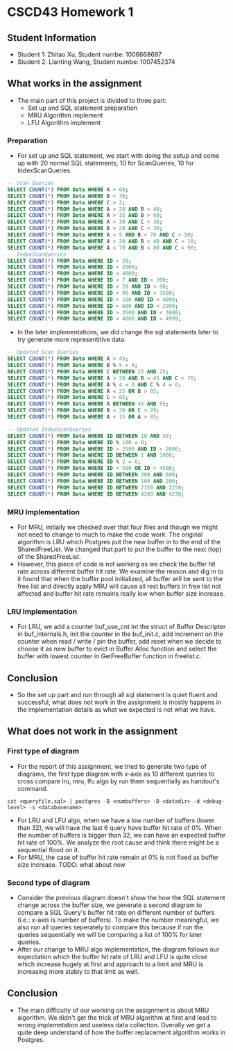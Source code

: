 # CSCD43 Homework 1

## Student Information
- Student 1: Zhitao Xu, Student numbe: 1006668697
- Student 2: Lianting Wang, Student numbe: 1007452374

## What works in the assignment
- The main part of this project is divided to three part:
    - Set up and SQL statement preparation
    - MRU Algorithm implement
    - LFU Algorithm implement

### Preparation
- For set up and SQL statement, we start with doing the setup and come up with 20 normal SQL statements, 10 for ScanQueries, 10 for IndexScanQueries. 
```sql
-- Scan Queries
SELECT COUNT(*) FROM Data WHERE A < 60;
SELECT COUNT(*) FROM Data WHERE B < 30;
SELECT COUNT(*) FROM Data WHERE C > 2;
SELECT COUNT(*) FROM Data WHERE A > 20 AND B < 40;
SELECT COUNT(*) FROM Data WHERE A > 35 AND B > 60;
SELECT COUNT(*) FROM Data WHERE A > 30 AND C < 30;
SELECT COUNT(*) FROM Data WHERE B > 20 AND C < 30;
SELECT COUNT(*) FROM Data WHERE A > 5 AND B < 70 AND C > 50;
SELECT COUNT(*) FROM Data WHERE A > 20 AND B < 40 AND C > 10;
SELECT COUNT(*) FROM Data WHERE A < 70 AND B < 80 AND C < 90;
-- IndexScanQueries
SELECT COUNT(*) FROM Data WHERE ID > 20;
SELECT COUNT(*) FROM Data WHERE ID < 2000;
SELECT COUNT(*) FROM Data WHERE ID > 4000;
SELECT COUNT(*) FROM Data WHERE ID > 7 AND ID < 200;
SELECT COUNT(*) FROM Data WHERE ID > 20 AND ID < 90;
SELECT COUNT(*) FROM Data WHERE ID > 99 AND ID < 3500;
SELECT COUNT(*) FROM Data WHERE ID > 100 AND ID < 4000;
SELECT COUNT(*) FROM Data WHERE ID > 600 AND ID < 2900;
SELECT COUNT(*) FROM Data WHERE ID > 3500 AND ID < 3600;
SELECT COUNT(*) FROM Data WHERE ID > 4666 AND ID < 4999;
```
- In the later implementations, we did change the sql statements later to try generate more representitive data. 
```sql
-- Updated Scan Queries
SELECT COUNT(*) FROM Data WHERE A < 45;
SELECT COUNT(*) FROM Data WHERE B % 5 = 0;
SELECT COUNT(*) FROM Data WHERE C BETWEEN 15 AND 25;
SELECT COUNT(*) FROM Data WHERE A > 30 AND B > 45 AND C < 70;
SELECT COUNT(*) FROM Data WHERE A % 4 = 0 AND C % 4 = 0;
SELECT COUNT(*) FROM Data WHERE A < 25 OR B > 85;
SELECT COUNT(*) FROM Data WHERE C > 85;
SELECT COUNT(*) FROM Data WHERE A BETWEEN 45 AND 55;
SELECT COUNT(*) FROM Data WHERE B < 30 OR C > 70;
SELECT COUNT(*) FROM Data WHERE A < 15 OR A > 85;

-- Updated IndexScanQueries
SELECT COUNT(*) FROM Data WHERE ID BETWEEN 10 AND 50;
SELECT COUNT(*) FROM Data WHERE ID % 100 = 0;
SELECT COUNT(*) FROM Data WHERE ID > 2500 AND ID < 2600;
SELECT COUNT(*) FROM Data WHERE ID BETWEEN 1 AND 1000;
SELECT COUNT(*) FROM Data WHERE ID % 2 = 0;
SELECT COUNT(*) FROM Data WHERE ID < 500 OR ID > 4500;
SELECT COUNT(*) FROM Data WHERE ID BETWEEN 300 AND 600;
SELECT COUNT(*) FROM Data WHERE ID BETWEEN 100 AND 200;
SELECT COUNT(*) FROM Data WHERE ID BETWEEN 2150 AND 2250;
SELECT COUNT(*) FROM Data WHERE ID BETWEEN 4200 AND 4230;
```

### MRU Implementation
- For MRU, initially we checked over that four files and though we might not need to change to much to make the code work. The original algorithm is LRU which Postgres put the new buffer in to the end of the SharedFreeList. We changed that part to put the buffer to the next (top) of the SharedFreeList.
- However, this piece of code is not working as we check the buffer hit rate across different buffer hit rate. We examine the reason and dig in to it found that when the buffer pool initialized, all buffer will be sent to the free list and directly apply MRU will cause all rest buffers in free list not affected and buffer hit rate remains really low when buffer size increase.

### LRU Implementation
- For LRU, we add a counter buf_use_cnt int the struct of Buffer Descripter in buf_internals.h, init the counter in the buf_init.c, add increment on the counter when read / write / pin the buffer, add reset when we decide to choose it as new buffer to evict in Buffer Alloc function and select the buffer with lowest counter in GetFreeBuffer function in freelist.c.

## Conclusion
- So the set up part and run through all sql statement is quiet fluent and successful, what does not work in the assignment is mostly happens in the implementation details as what we expected is not what we have.

## What does not work in the assignment
### First type of diagram
- For the report of this assignment, we tried to generate two type of diagrams, the first type diagram with x-axis as 10 different queries to cross compare lru, mru, lfu algo by run them sequentially as handout's command.
```shell
cat <queryfile.sql> | postgres -B <numbuffers> -D <datadir> -d <debug-level> -s <databasename>
```
- For LRU and LFU algo, when we have a low number of buffers (lower than 32), we will have the last 6 query have buffer hit rate of 0%. When the number of buffers is bigger than 32, we can have an expected buffer hit rate of 100%. We analyze the root cause and think there might be a sequential flood on it. 
- For MRU, the case of buffer hit rate remain at 0% is not fixed as buffer size increase. TODO: what about now


### Second type of diagram
- Consider the previous diagram doesn't show the how the SQL statement change across the buffer size, we generate a second diagram to compare a SQL Query's buffer hit rate on different number of buffers (i.e.: x-axis is number of buffers). To make the number meaningful, we also run all queries seperately to compare this because if run the queries sequentially we will be comparing a list of 100% for later queries.
- After our change to MRU algo implementation, the diagram follows our expectation which the buffer hit rate of LRU and LFU is quite close which increase hugely at first and approach to a limit and MRU is increasing more stably to that limit as well.

## Conclusion
- The main difficulty of our working on the assignment is about MRU algorithm. We didn't get the trick of MRU algorithm at first and lead to wrong implemntation and useless data collection. Overally we get a quite deep understand of how the buffer replacement algorithm works in Postgres.

